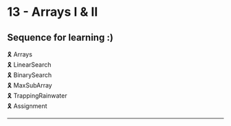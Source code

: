 # 13 - Arrays I & II

## Sequence for learning :)

🎗️ Arrays \
🎗️ LinearSearch \
🎗️ BinarySearch \
🎗️ MaxSubArray \
🎗️ TrappingRainwater \
🎗️ Assignment

---
